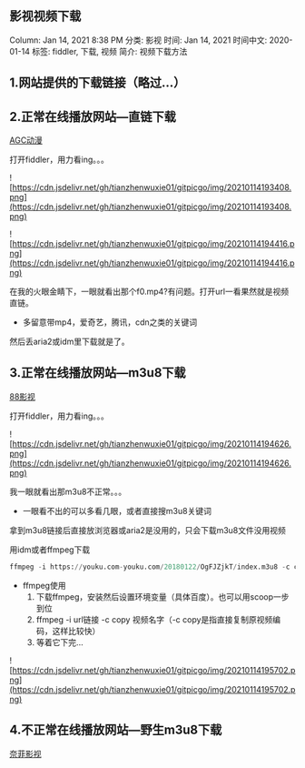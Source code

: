 ## 影视视频下载

Column: Jan 14, 2021 8:38 PM
分类: 影视
时间: Jan 14, 2021
时间中文: 2020-01-14
标签: fiddler, 下载, 视频
简介: 视频下载方法

## 1.网站提供的下载链接（略过...）

## 2.正常在线播放网站—直链下载

[AGC动漫](https://www.agefans.net/)

打开fiddler，用力看ing。。。

![https://cdn.jsdelivr.net/gh/tianzhenwuxie01/gitpicgo/img/20210114193408.png](https://cdn.jsdelivr.net/gh/tianzhenwuxie01/gitpicgo/img/20210114193408.png)

![https://cdn.jsdelivr.net/gh/tianzhenwuxie01/gitpicgo/img/20210114194416.png](https://cdn.jsdelivr.net/gh/tianzhenwuxie01/gitpicgo/img/20210114194416.png)

在我的火眼金睛下，一眼就看出那个f0.mp4?有问题。打开url一看果然就是视频直链。

- 多留意带mp4，爱奇艺，腾讯，cdn之类的关键词

然后丢aria2或idm里下载就是了。

## 3.正常在线播放网站—m3u8下载

[88影视](https://www.agefans.net/)

打开fiddler，用力看ing。。。

![https://cdn.jsdelivr.net/gh/tianzhenwuxie01/gitpicgo/img/20210114194626.png](https://cdn.jsdelivr.net/gh/tianzhenwuxie01/gitpicgo/img/20210114194626.png)

我一眼就看出那m3u8不正常。。。

- 一眼看不出的可以多看几眼，或者直接搜m3u8关键词

拿到m3u8链接后直接放浏览器或aria2是没用的，只会下载m3u8文件没用视频

用idm或者ffmpeg下载

```python
ffmpeg -i https://youku.com-youku.com/20180122/OgFJZjkT/index.m3u8 -c copy 01.mp4
```

- ffmpeg使用
    1. 下载ffmpeg，安装然后设置环境变量（具体百度）。也可以用scoop一步到位
    2. ffmpeg -i url链接 -c copy 视频名字（-c copy是指直接复制原视频编码，这样比较快）
    3. 等着它下完...

![https://cdn.jsdelivr.net/gh/tianzhenwuxie01/gitpicgo/img/20210114195702.png](https://cdn.jsdelivr.net/gh/tianzhenwuxie01/gitpicgo/img/20210114195702.png)

## 4.不正常在线播放网站—野生m3u8下载

[奈菲影视](https://www.nfmovies.com/)
